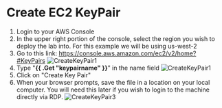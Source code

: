 <!--
     keypairname: What you want the user to name the keypair
-->

# Create EC2 KeyPair
1. Login to your AWS Console
1. In the upper right portion of the console, select the region you wish to deploy the lab into. For this example we will be using us-west-2
1. Go to this link: https://console.aws.amazon.com/ec2/v2/home?#KeyPairs
![CreateKeyPair1](/Common/CreateEC2KeyPair/CreateKeyPair1.png?width=50pc)
1. Type "**{{ .Get "keypairname" }}**" in the name field
![CreateKeyPair1](/Common/CreateEC2KeyPair/CreateKeyPair2.png?width=50pc)
1. Click on "Create Key Pair"
1. When your browser prompts, save the file in a location on your local computer. You will need this later if you wish to login to the machine directly via RDP.
![CreateKeyPair3](/Common/CreateEC2KeyPair/CreateKeyPair3.png?width=50pc)
